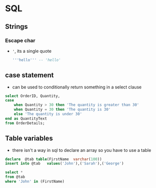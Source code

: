 # SQL

## Strings

### Escape char
- `'`, its a single quote
    ```sql
    '''hello''' -- 'hello'
    ```

## case statement
- can be used to conditionally return something in a select clause
```sql
select OrderID, Quantity,
case
    when Quantity > 30 then 'The quantity is greater than 30'
    when Quantity = 30 then 'The quantity is 30'
    else 'The quantity is under 30'
end as QuantityText
from OrderDetails;
```

## Table variables
- there isn't a way in sql to declare an array so you have to use a table
```sql
declare  @tab table(FirstName  varchar(100))
insert into @tab   values('John'),('Sarah'),('George')

select * 
from @tab
where 'John' in (FirstName)
```
